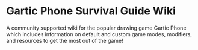 # Gartic Phone Survival Guide Wiki
A community supported wiki for the popular drawing game Gartic Phone which includes information on default and custom game modes, modifiers, and resources to get the most out of the game!

